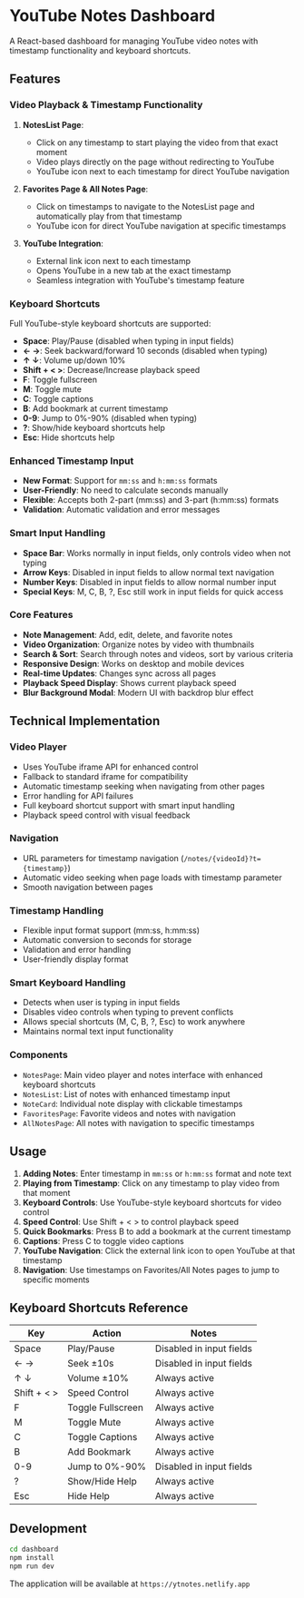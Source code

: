 # YouTube Notes Dashboard

A React-based dashboard for managing YouTube video notes with timestamp functionality and keyboard shortcuts.

## Features

### Video Playback & Timestamp Functionality

1. **NotesList Page**: 
   - Click on any timestamp to start playing the video from that exact moment
   - Video plays directly on the page without redirecting to YouTube
   - YouTube icon next to each timestamp for direct YouTube navigation

2. **Favorites Page & All Notes Page**:
   - Click on timestamps to navigate to the NotesList page and automatically play from that timestamp
   - YouTube icon for direct YouTube navigation at specific timestamps

3. **YouTube Integration**:
   - External link icon next to each timestamp
   - Opens YouTube in a new tab at the exact timestamp
   - Seamless integration with YouTube's timestamp feature

### Keyboard Shortcuts

Full YouTube-style keyboard shortcuts are supported:

- **Space**: Play/Pause (disabled when typing in input fields)
- **← →**: Seek backward/forward 10 seconds (disabled when typing)
- **↑ ↓**: Volume up/down 10%
- **Shift + < >**: Decrease/Increase playback speed
- **F**: Toggle fullscreen
- **M**: Toggle mute
- **C**: Toggle captions
- **B**: Add bookmark at current timestamp
- **0-9**: Jump to 0%-90% (disabled when typing)
- **?**: Show/hide keyboard shortcuts help
- **Esc**: Hide shortcuts help

### Enhanced Timestamp Input

- **New Format**: Support for `mm:ss` and `h:mm:ss` formats
- **User-Friendly**: No need to calculate seconds manually
- **Flexible**: Accepts both 2-part (mm:ss) and 3-part (h:mm:ss) formats
- **Validation**: Automatic validation and error messages

### Smart Input Handling

- **Space Bar**: Works normally in input fields, only controls video when not typing
- **Arrow Keys**: Disabled in input fields to allow normal text navigation
- **Number Keys**: Disabled in input fields to allow normal number input
- **Special Keys**: M, C, B, ?, Esc still work in input fields for quick access

### Core Features

- **Note Management**: Add, edit, delete, and favorite notes
- **Video Organization**: Organize notes by video with thumbnails
- **Search & Sort**: Search through notes and videos, sort by various criteria
- **Responsive Design**: Works on desktop and mobile devices
- **Real-time Updates**: Changes sync across all pages
- **Playback Speed Display**: Shows current playback speed
- **Blur Background Modal**: Modern UI with backdrop blur effect

## Technical Implementation

### Video Player
- Uses YouTube iframe API for enhanced control
- Fallback to standard iframe for compatibility
- Automatic timestamp seeking when navigating from other pages
- Error handling for API failures
- Full keyboard shortcut support with smart input handling
- Playback speed control with visual feedback

### Navigation
- URL parameters for timestamp navigation (`/notes/{videoId}?t={timestamp}`)
- Automatic video seeking when page loads with timestamp parameter
- Smooth navigation between pages

### Timestamp Handling
- Flexible input format support (mm:ss, h:mm:ss)
- Automatic conversion to seconds for storage
- Validation and error handling
- User-friendly display format

### Smart Keyboard Handling
- Detects when user is typing in input fields
- Disables video controls when typing to prevent conflicts
- Allows special shortcuts (M, C, B, ?, Esc) to work anywhere
- Maintains normal text input functionality

### Components
- `NotesPage`: Main video player and notes interface with enhanced keyboard shortcuts
- `NotesList`: List of notes with enhanced timestamp input
- `NoteCard`: Individual note display with clickable timestamps
- `FavoritesPage`: Favorite videos and notes with navigation
- `AllNotesPage`: All notes with navigation to specific timestamps

## Usage

1. **Adding Notes**: Enter timestamp in `mm:ss` or `h:mm:ss` format and note text
2. **Playing from Timestamp**: Click on any timestamp to play video from that moment
3. **Keyboard Controls**: Use YouTube-style keyboard shortcuts for video control
4. **Speed Control**: Use Shift + < > to control playback speed
5. **Quick Bookmarks**: Press B to add a bookmark at the current timestamp
6. **Captions**: Press C to toggle video captions
7. **YouTube Navigation**: Click the external link icon to open YouTube at that timestamp
8. **Navigation**: Use timestamps on Favorites/All Notes pages to jump to specific moments

## Keyboard Shortcuts Reference

| Key | Action | Notes |
|-----|--------|-------|
| Space | Play/Pause | Disabled in input fields |
| ← → | Seek ±10s | Disabled in input fields |
| ↑ ↓ | Volume ±10% | Always active |
| Shift + < > | Speed Control | Always active |
| F | Toggle Fullscreen | Always active |
| M | Toggle Mute | Always active |
| C | Toggle Captions | Always active |
| B | Add Bookmark | Always active |
| 0-9 | Jump to 0%-90% | Disabled in input fields |
| ? | Show/Hide Help | Always active |
| Esc | Hide Help | Always active |

## Development

```bash
cd dashboard
npm install
npm run dev
```

The application will be available at `https://ytnotes.netlify.app`

